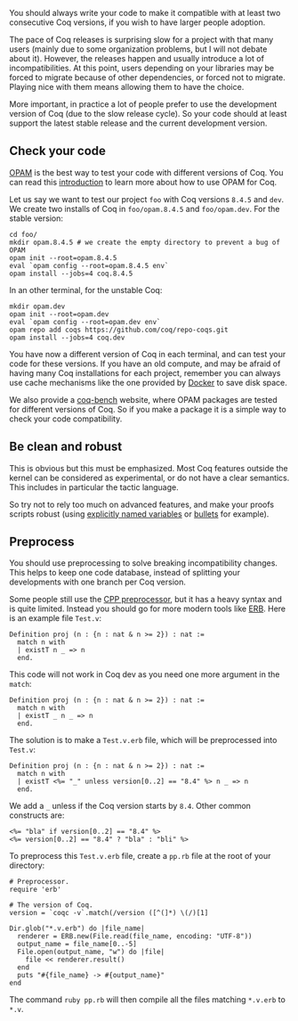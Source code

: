 You should always write your code to make it compatible with at least two consecutive Coq versions, if you wish to have larger people adoption.

The pace of Coq releases is surprising slow for a project with that many users (mainly due to some organization problems, but I will not debate about it). However, the releases happen and usually introduce a lot of incompatibilities. At this point, users depending on your libraries may be forced to migrate because of other dependencies, or forced not to migrate. Playing nice with them means allowing them to have the choice.

More important, in practice a lot of people prefer to use the development version of Coq (due to the slow release cycle). So your code should at least support the latest stable release and the current development version.

## Check your code
[OPAM](http://opam.ocamlpro.com/) is the best way to test your code with different versions of Coq. You can read this [introduction](http://coq-blog.clarus.me/use-opam-for-coq.html) to learn more about how to use OPAM for Coq.

Let us say we want to test our project `foo` with Coq versions `8.4.5` and `dev`. We create two installs of Coq in `foo/opam.8.4.5` and `foo/opam.dev`. For the stable version:

    cd foo/
    mkdir opam.8.4.5 # we create the empty directory to prevent a bug of OPAM
    opam init --root=opam.8.4.5
    eval `opam config --root=opam.8.4.5 env`
    opam install --jobs=4 coq.8.4.5

In an other terminal, for the unstable Coq:

    mkdir opam.dev
    opam init --root=opam.dev
    eval `opam config --root=opam.dev env`
    opam repo add coqs https://github.com/coq/repo-coqs.git
    opam install --jobs=4 coq.dev

You have now a different version of Coq in each terminal, and can test your code for these versions. If you have an old compute, and may be afraid of having many Coq installations for each project, remember you can always use cache mechanisms like the one provided by [Docker](https://www.docker.com/) to save disk space.

We also provide a [coq-bench](http://coq-bench.github.io/) website, where OPAM packages are tested for different versions of Coq. So if you make a package it is a simple way to check your code compatibility.

## Be clean and robust
This is obvious but this must be emphasized. Most Coq features outside the kernel can be considered as experimental, or do not have a clear semantics. This includes in particular the tactic language.

So try not to rely too much on advanced features, and make your proofs scripts robust (using [explicitly named variables](http://poleiro.info/posts/2013-11-17-automatic-naming-considered-harmful.html) or [bullets](http://poleiro.info/posts/2013-06-27-structuring-proofs-with-bullets.html) for example).

## Preprocess
You should use preprocessing to solve breaking incompatibility changes. This helps to keep one code database, instead of splitting your developments with one branch per Coq version.

Some people still use the [CPP preprocessor](http://en.wikipedia.org/wiki/C_preprocessor), but it has a heavy syntax and is quite limited. Instead you should go for more modern tools like [ERB](http://en.wikipedia.org/wiki/ERuby). Here is an example file `Test.v`:

    Definition proj (n : {n : nat & n >= 2}) : nat :=
      match n with
      | existT n _ => n
      end.

This code will not work in Coq dev as you need one more argument in the `match`:

    Definition proj (n : {n : nat & n >= 2}) : nat :=
      match n with
      | existT _ n _ => n
      end.

The solution is to make a `Test.v.erb` file, which will be preprocessed into `Test.v`:

    Definition proj (n : {n : nat & n >= 2}) : nat :=
      match n with
      | existT <%= "_" unless version[0..2] == "8.4" %> n _ => n
      end.

We add a `_` unless if the Coq version starts by `8.4`. Other common constructs are:

    <%= "bla" if version[0..2] == "8.4" %>
    <%= version[0..2] == "8.4" ? "bla" : "bli" %>

To preprocess this `Test.v.erb` file, create a `pp.rb` file at the root of your directory:

    # Preprocessor.
    require 'erb'

    # The version of Coq.
    version = `coqc -v`.match(/version ([^(]*) \(/)[1]

    Dir.glob("*.v.erb") do |file_name|
      renderer = ERB.new(File.read(file_name, encoding: "UTF-8"))
      output_name = file_name[0..-5]
      File.open(output_name, "w") do |file|
        file << renderer.result()
      end
      puts "#{file_name} -> #{output_name}"
    end

The command `ruby pp.rb` will then compile all the files matching `*.v.erb` to `*.v`.
